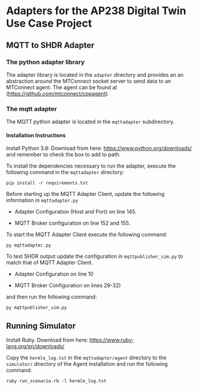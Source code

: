 # Adapters for the AP238 Digital Twin Use Case Project

## MQTT to SHDR Adapter

### The python adapter library

The adapter library is located in the `adapter` directory and provides an an abstraction around the MTConnect socket server to send data to an MTConnect agent. The agent can be found at (https://github.com/mtconnect/cppagent).

### The mqtt adapter

The MQTT python adapter is located in the `mqttadapter` subdirectory.

#### Installation Instructions

Install Python 3.8: Download from here: https://www.python.org/downloads/ and remember to check the box to add to path.

To install the dependencies necessary to run the adapter, execute the following command in the `mqttadapter` directory:

	pip install -r requirements.txt

Before starting up the MQTT Adapter Client, update the following information in `mqttadapter.py`

- Adapter Configuration (Host and Port) on line 145.

- MQTT Broker configuration on line 152 and 155.

To start the MQTT Adapter Client execute the following command:

	py mqttadapter.py

To test SHDR output update the configuration in `mqttpublisher_sim.py` to match that of MQTT Adapter Client.

- Adapter Configuration on line 10

- MQTT Broker Configuration on lines 29-32)

and then run the following command:

	py mqttpublisher_sim.py

## Running Simulator

Install Ruby. Download from here: https://www.ruby-lang.org/en/downloads/

Copy the `hermle_log.txt` in the `mqttadapter/agent` directory  to the `simulator/` directory of the Agent installation and run the following command:

	ruby run_scenario.rb -l hermle_log.txt
